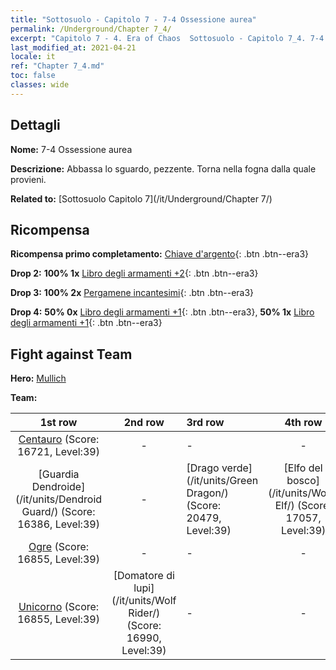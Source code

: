 ```yaml
---
title: "Sottosuolo - Capitolo 7 - 7-4 Ossessione aurea"
permalink: /Underground/Chapter 7_4/
excerpt: "Capitolo 7 - 4. Era of Chaos  Sottosuolo - Capitolo 7_4. 7-4 Ossessione aurea"
last_modified_at: 2021-04-21
locale: it
ref: "Chapter 7_4.md"
toc: false
classes: wide
---
```


## Dettagli

 **Nome:** 7-4 Ossessione aurea

 **Descrizione:** Abbassa lo sguardo, pezzente. Torna nella fogna dalla quale provieni.

 **Related to:** [Sottosuolo Capitolo 7](/it/Underground/Chapter 7/)

## Ricompensa

 **Ricompensa primo completamento:** [Chiave d'argento](/it/Items/con_693/){: .btn .btn--era3}

 **Drop 2:** **100% 1x** [Libro degli armamenti +2](/it/Items/mat_32/){: .btn .btn--era3}

 **Drop 3:** **100% 2x** [Pergamene incantesimi](/it/Items/con_694/){: .btn .btn--era3}

 **Drop 4:** **50% 0x** [Libro degli armamenti +1](/it/Items/mat_25/){: .btn .btn--era3}, **50% 1x** [Libro degli armamenti +1](/it/Items/mat_25/){: .btn .btn--era3}


## Fight against Team
 **Hero:** [Mullich](/it/heroes/Mullich/)

 **Team:**


  | 1st row | 2nd row | 3rd row | 4th row |
  |:----:|:----:|:----|:----:|
  | [Centauro](/it/units/Centaur/) (Score: 16721, Level:39)  | - | - | - |
  | [Guardia Dendroide](/it/units/Dendroid Guard/) (Score: 16386, Level:39)  | - | [Drago verde](/it/units/Green Dragon/) (Score: 20479, Level:39)  | [Elfo del bosco](/it/units/Wood Elf/) (Score: 17057, Level:39)  |
  | [Ogre](/it/units/Ogre/) (Score: 16855, Level:39)  | - | - | - |
  | [Unicorno](/it/units/Unicorn/) (Score: 16855, Level:39)  | [Domatore di lupi](/it/units/Wolf Rider/) (Score: 16990, Level:39)  | - | - |


